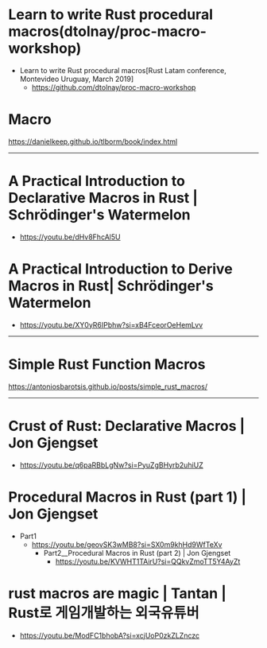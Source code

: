 # Learn to write Rust procedural macros(dtolnay/proc-macro-workshop)
- Learn to write Rust procedural macros[Rust Latam conference, Montevideo Uruguay, March 2019]
  - https://github.com/dtolnay/proc-macro-workshop

# Macro

https://danielkeep.github.io/tlborm/book/index.html

<hr>

# A Practical Introduction to Declarative Macros in Rust | Schrödinger's Watermelon

- https://youtu.be/dHv8FhcAl5U

# A Practical Introduction to Derive Macros in Rust| Schrödinger's Watermelon
- https://youtu.be/XY0yR6IPbhw?si=xB4FceorOeHemLvv

<hr>

# Simple Rust Function Macros

https://antoniosbarotsis.github.io/posts/simple_rust_macros/

<hr>

# Crust of Rust: Declarative Macros | Jon Gjengset
- https://youtu.be/q6paRBbLgNw?si=PyuZgBHyrb2uhiUZ

# Procedural Macros in Rust (part 1) | Jon Gjengset
- Part1
  - https://youtu.be/geovSK3wMB8?si=SX0m9khHd9WfTeXv
    - Part2__Procedural Macros in Rust (part 2) | Jon Gjengset
      - https://youtu.be/KVWHT1TAirU?si=QQkvZmoTT5Y4AyZt

# rust macros are magic | Tantan | Rust로 게임개발하는 외국유튜버
- https://youtu.be/ModFC1bhobA?si=xcjUoP0zkZLZnczc
